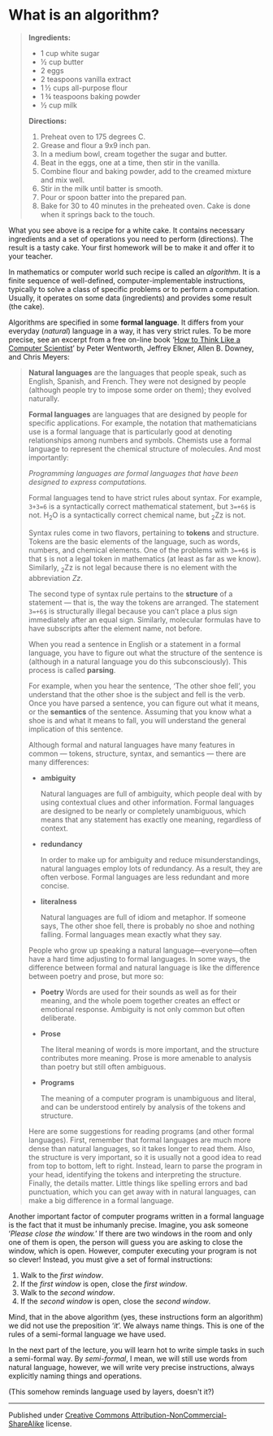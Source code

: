 # What is an algorithm?

> **Ingredients:**
> * 1 cup white sugar
> * ½ cup butter
> * 2 eggs
> * 2 teaspoons vanilla extract
> * 1 ½ cups all-purpose flour
> * 1 ¾ teaspoons baking powder
> * ½ cup milk
>
> **Directions:**
> 1. Preheat oven to 175 degrees C.
> 2. Grease and flour a 9x9 inch pan.
> 3. In a medium bowl, cream together the sugar and butter.
> 4. Beat in the eggs, one at a time, then stir in the vanilla.
> 5. Combine flour and baking powder, add to the creamed mixture and mix well.
> 6. Stir in the milk until batter is smooth.
> 7. Pour or spoon batter into the prepared pan.
> 8. Bake for 30 to 40 minutes in the preheated oven. Cake is done when it springs back to the touch.

What you see above is a recipe for a white cake. It contains necessary ingredients and a set of operations you need to perform (directions). The result is a tasty cake. Your first homework will be to make it and offer it to your teacher.

In mathematics or computer world such recipe is called an *algorithm*. It is a finite sequence of well-defined, computer-implementable instructions, typically to solve a class of specific problems or to perform a computation. Usually, it operates on some data (ingredients) and provides some result (the cake).

Algorithms are specified in some **formal language**. It differs from your everyday (*natural*) language in a way, it has very strict rules. To be more precise, see an excerpt from a free on-line book ‘[How to Think Like a Computer Scientist](http://openbookproject.net/thinkcs/python/english3e/)’ by Peter Wentworth, Jeffrey Elkner, Allen B. Downey, and Chris Meyers:

> **Natural languages** are the languages that people speak, such as English, Spanish, and French. They were not designed by people (although people try to impose some order on them); they evolved naturally.
>
> **Formal languages** are languages that are designed by people for specific applications. For example, the notation that mathematicians use is a formal language that is particularly good at denoting relationships among numbers and symbols. Chemists use a formal language to represent the chemical structure of molecules. And most importantly:
>
> *Programming languages are formal languages that have been designed to express computations.*
>
> Formal languages tend to have strict rules about syntax. For example, `3+3=6` is a syntactically correct mathematical statement, but `3=+6$` is not. H<sub>2</sub>O is a syntactically correct chemical name, but <sub>2</sub>Zz is not.
>
> Syntax rules come in two flavors, pertaining to **tokens** and structure. Tokens are the basic elements of the language, such as words, numbers, and chemical elements. One of the problems with `3=+6$` is that `$` is not a legal token in mathematics (at least as far as we know). Similarly, <sub>2</sub>Zz is not legal because there is no element with the abbreviation *Zz*.
>
> The second type of syntax rule pertains to the **structure** of a statement — that is, the way the tokens are arranged. The statement `3=+6$` is structurally illegal because you can’t place a plus sign immediately after an equal sign. Similarly, molecular formulas have to have subscripts after the element name, not before.
>
> When you read a sentence in English or a statement in a formal language, you have to figure out what the structure of the sentence is (although in a natural language you do this subconsciously). This process is called **parsing**.
>
> For example, when you hear the sentence, ‘The other shoe fell’, you understand that the other shoe is the subject and fell is the verb. Once you have parsed a sentence, you can figure out what it means, or the **semantics** of the sentence. Assuming that you know what a shoe is and what it means to fall, you will understand the general implication of this sentence.
>
> Although formal and natural languages have many features in common — tokens, structure, syntax, and semantics — there are many differences:
>
> * **ambiguity**
>  
>   Natural languages are full of ambiguity, which people deal with by using contextual clues and other information. Formal languages are designed to be nearly or completely unambiguous, which means that any statement has exactly one meaning, regardless of context.
>
> * **redundancy**
>  
>   In order to make up for ambiguity and reduce misunderstandings, natural languages employ lots of redundancy. As a result, they are often verbose. Formal languages are less redundant and more concise.
>
> * **literalness**
>  
>   Natural languages are full of idiom and metaphor. If someone says, The other shoe fell, there is probably no shoe and nothing falling. Formal languages mean exactly what they say.
>
> People who grow up speaking a natural language—everyone—often have a hard time adjusting to formal languages. In some ways, the difference between formal and natural language is like the difference between poetry and prose, but more so:
>
> * **Poetry**
>    Words are used for their sounds as well as for their meaning, and the whole poem together creates an effect or emotional response. Ambiguity is not only common but often deliberate.
>
> * **Prose**
>
>    The literal meaning of words is more important, and the structure contributes more meaning. Prose is more amenable to analysis than poetry but still often ambiguous.
>
> * **Programs**
>
>    The meaning of a computer program is unambiguous and literal, and can be understood entirely by analysis of the tokens and structure.
>
> Here are some suggestions for reading programs (and other formal languages). First, remember that formal languages are much more dense than natural languages, so it takes longer to read them. Also, the structure is very important, so it is usually not a good idea to read from top to bottom, left to right. Instead, learn to parse the program in your head, identifying the tokens and interpreting the structure. Finally, the details matter. Little things like spelling errors and bad punctuation, which you can get away with in natural languages, can make a big difference in a formal language.

Another important factor of computer programs written in a formal language is the fact that it must be inhumanly precise. Imagine, you ask someone ‘*Please close the window.*’ If there are two windows in the room and only one of them is open, the person will guess you are asking to close the window, which is open. However, computer executing your program is not so clever! Instead, you must give a set of formal instructions:

1. Walk to the *first window*.
2. If the *first window* is open, close the *first window*.
3. Walk to the *second window*.
4. If the *second window* is open, close the *second window*.

Mind, that in the above algorithm (yes, these instructions form an algorithm) we did not use the preposition ‘*it*’. We always name things. This is one of the rules of a semi-formal language we have used.

In the next part of the lecture, you will learn hot to write simple tasks in such a semi-formal way. By *semi-formal*, I mean, we will still use words from natural language, however, we will write very precise instructions, always explicitly naming things and operations.

(This somehow reminds language used by layers, doesn't it?)

<hr/>

Published under [Creative Commons Attribution-NonCommercial-ShareAlike](https://www.gnu.org/licenses/fdl-1.3.html) license.
